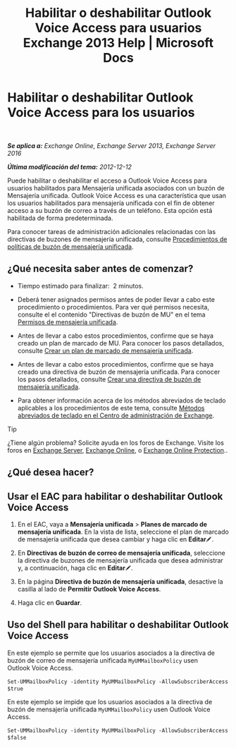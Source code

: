 ﻿---
title: 'Habilitar o deshabilitar Outlook Voice Access para usuarios Exchange 2013 Help | Microsoft Docs'
TOCTitle: Habilitar o deshabilitar Outlook Voice Access para los usuarios
ms:assetid: c0c244a0-ad2f-4adf-bc1f-1d55fd7ea2d5
ms:mtpsurl: https://technet.microsoft.com/es-es/library/Dd351106(v=EXCHG.150)
ms:contentKeyID: 52061878
ms.date: 05/22/2018
mtps_version: v=EXCHG.150
ms.translationtype: MT
---

# Habilitar o deshabilitar Outlook Voice Access para los usuarios

 

_**Se aplica a:** Exchange Online, Exchange Server 2013, Exchange Server 2016_

_**Última modificación del tema:** 2012-12-12_

Puede habilitar o deshabilitar el acceso a Outlook Voice Access para usuarios habilitados para Mensajería unificada asociados con un buzón de Mensajería unificada. Outlook Voice Access es una característica que usan los usuarios habilitados para mensajería unificada con el fin de obtener acceso a su buzón de correo a través de un teléfono. Esta opción está habilitada de forma predeterminada.

Para conocer tareas de administración adicionales relacionadas con las directivas de buzones de mensajería unificada, consulte [Procedimientos de políticas de buzón de mensajería unificada](um-mailbox-policy-procedures-exchange-2013-help.md).

## ¿Qué necesita saber antes de comenzar?

  - Tiempo estimado para finalizar:  2 minutos.

  - Deberá tener asignados permisos antes de poder llevar a cabo este procedimiento o procedimientos. Para ver qué permisos necesita, consulte el el contenido "Directivas de buzón de MU" en el tema [Permisos de mensajería unificada](unified-messaging-permissions-exchange-2013-help.md).

  - Antes de llevar a cabo estos procedimientos, confirme que se haya creado un plan de marcado de MU. Para conocer los pasos detallados, consulte [Crear un plan de marcado de mensajería unificada](create-a-um-dial-plan-exchange-2013-help.md).

  - Antes de llevar a cabo estos procedimientos, confirme que se haya creado una directiva de buzón de mensajería unificada. Para conocer los pasos detallados, consulte [Crear una directiva de buzón de mensajería unificada](create-a-um-mailbox-policy-exchange-2013-help.md).

  - Para obtener información acerca de los métodos abreviados de teclado aplicables a los procedimientos de este tema, consulte [Métodos abreviados de teclado en el Centro de administración de Exchange](keyboard-shortcuts-in-the-exchange-admin-center-exchange-online-protection-help.md).


> [!TIP]
> ¿Tiene algún problema? Solicite ayuda en los foros de Exchange. Visite los foros en <A href="https://go.microsoft.com/fwlink/p/?linkid=60612">Exchange Server</A>, <A href="https://go.microsoft.com/fwlink/p/?linkid=267542">Exchange Online</A>, o <A href="https://go.microsoft.com/fwlink/p/?linkid=285351">Exchange Online Protection</A>..



## ¿Qué desea hacer?

## Usar el EAC para habilitar o deshabilitar Outlook Voice Access

1.  En el EAC, vaya a **Mensajería unificada** \> **Planes de marcado de mensajería unificada**. En la vista de lista, seleccione el plan de marcado de mensajería unificada que desea cambiar y haga clic en **Editar**![Icono Editar](images/Bb124582.6f53ccb2-1f13-4c02-bea0-30690e6ea71d(EXCHG.150).gif "Icono Editar").

2.  En **Directivas de buzón de correo de mensajería unificada**, seleccione la directiva de buzones de mensajería unificada que desea administrar y, a continuación, haga clic en **Editar**![Icono Editar](images/Bb124582.6f53ccb2-1f13-4c02-bea0-30690e6ea71d(EXCHG.150).gif "Icono Editar").

3.  En la página **Directiva de buzón de mensajería unificada**, desactive la casilla al lado de **Permitir Outlook Voice Access**.

4.  Haga clic en **Guardar**.

## Uso del Shell para habilitar o deshabilitar Outlook Voice Access

En este ejemplo se permite que los usuarios asociados a la directiva de buzón de correo de mensajería unificada `MyUMMailboxPolicy` usen Outlook Voice Access.

    Set-UMMailboxPolicy -identity MyUMMailboxPolicy -AllowSubscriberAccess $true

En este ejemplo se impide que los usuarios asociados a la directiva de buzón de mensajería unificada `MyUMMailboxPolicy` usen Outlook Voice Access.

    Set-UMMailboxPolicy -identity MyUMMailboxPolicy -AllowSubscriberAccess $false

